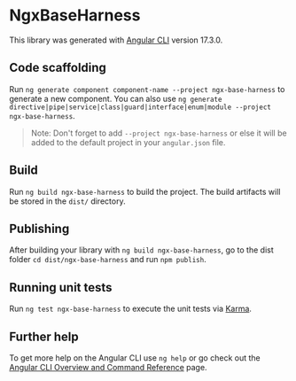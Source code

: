 # NgxBaseHarness

This library was generated with [Angular CLI](https://github.com/angular/angular-cli) version 17.3.0.

## Code scaffolding

Run `ng generate component component-name --project ngx-base-harness` to generate a new component. You can also use `ng generate directive|pipe|service|class|guard|interface|enum|module --project ngx-base-harness`.
> Note: Don't forget to add `--project ngx-base-harness` or else it will be added to the default project in your `angular.json` file. 

## Build

Run `ng build ngx-base-harness` to build the project. The build artifacts will be stored in the `dist/` directory.

## Publishing

After building your library with `ng build ngx-base-harness`, go to the dist folder `cd dist/ngx-base-harness` and run `npm publish`.

## Running unit tests

Run `ng test ngx-base-harness` to execute the unit tests via [Karma](https://karma-runner.github.io).

## Further help

To get more help on the Angular CLI use `ng help` or go check out the [Angular CLI Overview and Command Reference](https://angular.io/cli) page.
